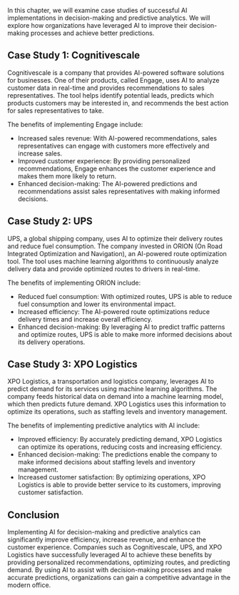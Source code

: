 

In this chapter, we will examine case studies of successful AI implementations in decision-making and predictive analytics. We will explore how organizations have leveraged AI to improve their decision-making processes and achieve better predictions.

Case Study 1: Cognitivescale
----------------------------

Cognitivescale is a company that provides AI-powered software solutions for businesses. One of their products, called Engage, uses AI to analyze customer data in real-time and provides recommendations to sales representatives. The tool helps identify potential leads, predicts which products customers may be interested in, and recommends the best action for sales representatives to take.

The benefits of implementing Engage include:

* Increased sales revenue: With AI-powered recommendations, sales representatives can engage with customers more effectively and increase sales.
* Improved customer experience: By providing personalized recommendations, Engage enhances the customer experience and makes them more likely to return.
* Enhanced decision-making: The AI-powered predictions and recommendations assist sales representatives with making informed decisions.

Case Study 2: UPS
-----------------

UPS, a global shipping company, uses AI to optimize their delivery routes and reduce fuel consumption. The company invested in ORION (On Road Integrated Optimization and Navigation), an AI-powered route optimization tool. The tool uses machine learning algorithms to continuously analyze delivery data and provide optimized routes to drivers in real-time.

The benefits of implementing ORION include:

* Reduced fuel consumption: With optimized routes, UPS is able to reduce fuel consumption and lower its environmental impact.
* Increased efficiency: The AI-powered route optimizations reduce delivery times and increase overall efficiency.
* Enhanced decision-making: By leveraging AI to predict traffic patterns and optimize routes, UPS is able to make more informed decisions about its delivery operations.

Case Study 3: XPO Logistics
---------------------------

XPO Logistics, a transportation and logistics company, leverages AI to predict demand for its services using machine learning algorithms. The company feeds historical data on demand into a machine learning model, which then predicts future demand. XPO Logistics uses this information to optimize its operations, such as staffing levels and inventory management.

The benefits of implementing predictive analytics with AI include:

* Improved efficiency: By accurately predicting demand, XPO Logistics can optimize its operations, reducing costs and increasing efficiency.
* Enhanced decision-making: The predictions enable the company to make informed decisions about staffing levels and inventory management.
* Increased customer satisfaction: By optimizing operations, XPO Logistics is able to provide better service to its customers, improving customer satisfaction.

Conclusion
----------

Implementing AI for decision-making and predictive analytics can significantly improve efficiency, increase revenue, and enhance the customer experience. Companies such as Cognitivescale, UPS, and XPO Logistics have successfully leveraged AI to achieve these benefits by providing personalized recommendations, optimizing routes, and predicting demand. By using AI to assist with decision-making processes and make accurate predictions, organizations can gain a competitive advantage in the modern office.
